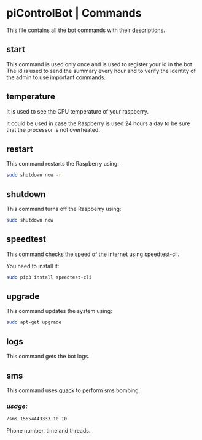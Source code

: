 # piControlBot | Commands

This file contains all the bot commands with their descriptions.

## start

This command is used only once and is used to register your id in the bot.
The id is used to send the summary every hour and to verify the identity of the admin to use important commands.

## temperature
It is used to see the CPU temperature of your raspberry.

It could be used in case the Raspberry is used 24 hours a day to be sure that the processor is not overheated.

## restart
This command restarts the Raspberry using:
```bash
sudo shutdown now -r
```

## shutdown
This command turns off the Raspberry using:
```bash
sudo shutdown now
```

## speedtest
This command checks the speed of the internet using speedtest-cli.

You need to install it:
```bash
sudo pip3 install speedtest-cli
```

## upgrade
This command updates the system using:
```bash
sudo apt-get upgrade
```

## logs
This command gets the bot logs.

## sms
This command uses [quack](https://github.com/entynetproject/quack) to perform sms bombing.

### _usage:_
```bash
/sms 15554443333 10 10
```
Phone number, time and threads.

